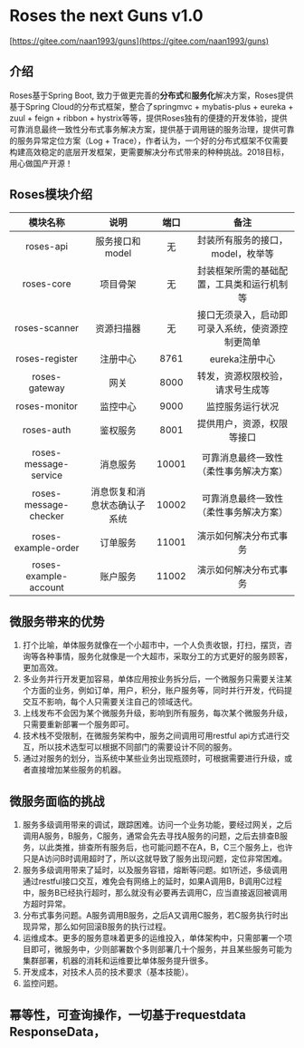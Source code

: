 # Roses the next Guns v1.0
   [https://gitee.com/naan1993/guns](https://gitee.com/naan1993/guns)
   
   ## 介绍
   Roses基于Spring Boot, 致力于做更完善的**分布式**和**服务化**解决方案，Roses提供基于Spring Cloud的分布式框架，整合了springmvc + mybatis-plus + eureka + zuul + feign + ribbon + hystrix等等，提供Roses独有的便捷的开发体验，提供可靠消息最终一致性分布式事务解决方案，提供基于调用链的服务治理，提供可靠的服务异常定位方案（Log + Trace），作者认为，一个好的分布式框架不仅需要构建高效稳定的底层开发框架，更需要解决分布式带来的种种挑战。2018目标，用心做国产开源！
   
   
   ## Roses模块介绍
   
   | 模块名称 | 说明 | 端口 | 备注 |
   | :---: | :---: | :---: | :---: |
   | roses-api | 服务接口和model | 无 | 封装所有服务的接口，model，枚举等 |
   | roses-core | 项目骨架 | 无 | 封装框架所需的基础配置，工具类和运行机制等 |
   | roses-scanner | 资源扫描器 | 无 | 接口无须录入，启动即可录入系统，使资源控制更简单 |
   | roses-register | 注册中心 | 8761 | eureka注册中心 |
   | roses-gateway | 网关 | 8000 | 转发，资源权限校验，请求号生成等 |
   | roses-monitor | 监控中心 | 9000 | 监控服务运行状况 |
   | roses-auth | 鉴权服务 | 8001 | 提供用户，资源，权限等接口 |不能
   | roses-message-service | 消息服务 | 10001 | 可靠消息最终一致性（柔性事务解决方案） | 
   | roses-message-checker | 消息恢复和消息状态确认子系统 | 10002 | 可靠消息最终一致性（柔性事务解决方案） |
   | roses-example-order | 订单服务 | 11001 | 演示如何解决分布式事务 |
   | roses-example-account | 账户服务 | 11002 | 演示如何解决分布式事务 |
   
   ## 微服务带来的优势
   1. 打个比喻，单体服务就像在一个小超市中，一个人负责收银，打扫，摆货，咨询等各种事情，服务化就像是一个大超市，采取分工的方式更好的服务顾客，更加高效。
   2. 多业务并行开发更加容易，单体应用按业务拆分后，一个微服务只需要关注某个方面的业务，例如订单，用户，积分，账户服务等，同时并行开发，代码提交互不影响，每个人只需要关注自己的领域迭代。
   3. 上线发布不会因为某个微服务升级，影响到所有服务，每次某个微服务升级，只需要重新部署一个服务即可。
   4. 技术栈不受限制，在微服务架构中，服务之间调用可用restful api方式进行交互，所以技术选型可以根据不同部门的需要设计不同的服务。
   5. 通过对服务的划分，当系统中某些业务出现瓶颈时，可根据需要进行升级，或者直接增加某些服务的机器。
   
   
   ## 微服务面临的挑战
   1. 服务多级调用带来的调试，跟踪困难。访问一个业务功能，要经过网关，之后调用A服务，B服务，C服务，通常会先去寻找A服务的问题，之后去排查B服务，以此类推，排查所有服务后，也可能问题不在A，B，C三个服务上，也许只是A访问B时调用超时了，所以这就导致了服务出现问题，定位非常困难。
   2. 服务多级调用带来了延时，以及服务容错，熔断等问题。如1所述，多级调用通过restful接口交互，难免会有网络上的延时，如果A调用B，B调用C过程中，服务B已经执行超时，那么就没有必要再去调用C，应当直接返回被调用方超时异常。
   3. 分布式事务问题。A服务调用B服务，之后A又调用C服务，若C服务执行时出现异常，那么如何回滚B服务的执行过程。
   4. 运维成本。更多的服务意味着更多的运维投入，单体架构中，只需部署一个项目即可，微服务中，少则部署数个多则部署几十个服务，并且某些服务可能为集群部署，机器的消耗和运维要比单体服务提升很多。
   5. 开发成本，对技术人员的技术要求（基本技能）。
   7. 监控问题。
   
   ## 幂等性，可查询操作，一切基于requestdata ResponseData，